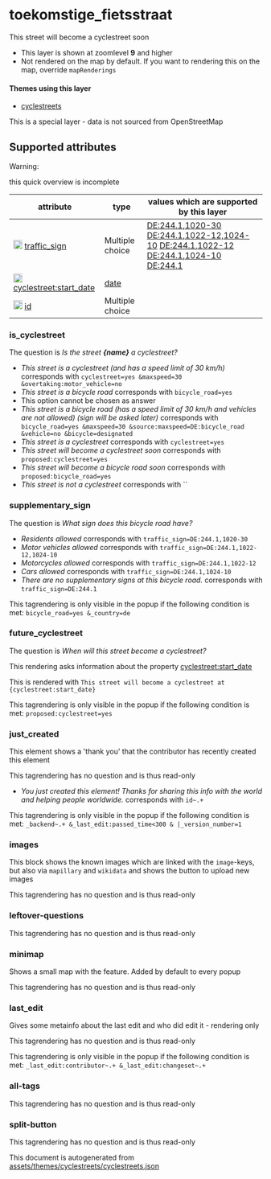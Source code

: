 [//]: # (WARNING: this file is automatically generated. Please find the sources at the bottom and edit those sources)

 toekomstige_fietsstraat 
=========================





This street will become a cyclestreet soon






  - This layer is shown at zoomlevel **9** and higher
  - Not rendered on the map by default. If you want to rendering this on the map, override `mapRenderings`




#### Themes using this layer 





  - [cyclestreets](https://mapcomplete.org/cyclestreets)


This is a special layer - data is not sourced from OpenStreetMap



 Supported attributes 
----------------------



Warning: 

this quick overview is incomplete



attribute | type | values which are supported by this layer
----------- | ------ | ------------------------------------------
[<img src='https://mapcomplete.org/assets/svg/statistics.svg' height='18px'>](https://taginfo.openstreetmap.org/keys/traffic_sign#values) [traffic_sign](https://wiki.openstreetmap.org/wiki/Key:traffic_sign) | Multiple choice | [DE:244.1,1020-30](https://wiki.openstreetmap.org/wiki/Tag:traffic_sign%3DDE:244.1,1020-30) [DE:244.1,1022-12,1024-10](https://wiki.openstreetmap.org/wiki/Tag:traffic_sign%3DDE:244.1,1022-12,1024-10) [DE:244.1,1022-12](https://wiki.openstreetmap.org/wiki/Tag:traffic_sign%3DDE:244.1,1022-12) [DE:244.1,1024-10](https://wiki.openstreetmap.org/wiki/Tag:traffic_sign%3DDE:244.1,1024-10) [DE:244.1](https://wiki.openstreetmap.org/wiki/Tag:traffic_sign%3DDE:244.1)
[<img src='https://mapcomplete.org/assets/svg/statistics.svg' height='18px'>](https://taginfo.openstreetmap.org/keys/cyclestreet:start_date#values) [cyclestreet:start_date](https://wiki.openstreetmap.org/wiki/Key:cyclestreet:start_date) | [date](../SpecialInputElements.md#date) | 
[<img src='https://mapcomplete.org/assets/svg/statistics.svg' height='18px'>](https://taginfo.openstreetmap.org/keys/id#values) [id](https://wiki.openstreetmap.org/wiki/Key:id) | Multiple choice | 




### is_cyclestreet 



The question is  *Is the street <b>{name}</b> a cyclestreet?*





  - *This street is a cyclestreet (and has a speed limit of 30 km/h)*  corresponds with  `cyclestreet=yes &maxspeed=30 &overtaking:motor_vehicle=no`
  - *This street is a bicycle road*  corresponds with  `bicycle_road=yes`
  - This option cannot be chosen as answer
  - *This street is a bicycle road (has a speed limit of 30 km/h and vehicles are not allowed) (sign will be asked later)*  corresponds with  `bicycle_road=yes &maxspeed=30 &source:maxspeed=DE:bicycle_road &vehicle=no &bicycle=designated`
  - *This street is a cyclestreet*  corresponds with  `cyclestreet=yes`
  - *This street will become a cyclestreet soon*  corresponds with  `proposed:cyclestreet=yes`
  - *This street will become a bicycle road soon*  corresponds with  `proposed:bicycle_road=yes`
  - *This street is not a cyclestreet*  corresponds with  ``




### supplementary_sign 



The question is  *What sign does this bicycle road have?*





  - *Residents allowed*  corresponds with  `traffic_sign=DE:244.1,1020-30`
  - *Motor vehicles allowed*  corresponds with  `traffic_sign=DE:244.1,1022-12,1024-10`
  - *Motorcycles allowed*  corresponds with  `traffic_sign=DE:244.1,1022-12`
  - *Cars allowed*  corresponds with  `traffic_sign=DE:244.1,1024-10`
  - *There are no supplementary signs at this bicycle road.*  corresponds with  `traffic_sign=DE:244.1`


This tagrendering is only visible in the popup if the following condition is met: `bicycle_road=yes &_country=de`



### future_cyclestreet 



The question is  *When will this street become a cyclestreet?*

This rendering asks information about the property  [cyclestreet:start_date](https://wiki.openstreetmap.org/wiki/Key:cyclestreet:start_date) 

This is rendered with  `This street will become a cyclestreet at {cyclestreet:start_date}`



This tagrendering is only visible in the popup if the following condition is met: `proposed:cyclestreet=yes`



### just_created 



This element shows a 'thank you' that the contributor has recently created this element

This tagrendering has no question and is thus read-only





  - *You just created this element! Thanks for sharing this info with the world and helping people worldwide.*  corresponds with  `id~.+`


This tagrendering is only visible in the popup if the following condition is met: `_backend~.+ &_last_edit:passed_time<300 & |_version_number=1`



### images 



This block shows the known images which are linked with the `image`-keys, but also via `mapillary` and `wikidata` and shows the button to upload new images

This tagrendering has no question and is thus read-only





### leftover-questions 



This tagrendering has no question and is thus read-only





### minimap 



Shows a small map with the feature. Added by default to every popup

This tagrendering has no question and is thus read-only





### last_edit 



Gives some metainfo about the last edit and who did edit it - rendering only

This tagrendering has no question and is thus read-only



This tagrendering is only visible in the popup if the following condition is met: `_last_edit:contributor~.+ &_last_edit:changeset~.+`



### all-tags 



This tagrendering has no question and is thus read-only





### split-button 



This tagrendering has no question and is thus read-only

 

This document is autogenerated from [assets/themes/cyclestreets/cyclestreets.json](https://github.com/pietervdvn/MapComplete/blob/develop/assets/themes/cyclestreets/cyclestreets.json)

